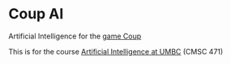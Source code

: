 # Coup AI
Artificial Intelligence for the [game Coup](https://boardgamegeek.com/boardgame/131357/coup)

This is for the course [Artificial Intelligence at UMBC](http://www.csee.umbc.edu/courses/undergraduate/471/fall15/01/) (CMSC 471)